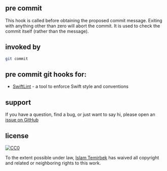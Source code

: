 ## pre commit 

This hook is called before obtaining the proposed commit message. Exiting with anything other than zero will abort the commit. It is used to check the commit itself (rather than the message).

## invoked by 

```bash
git commit
```

## pre commit git hooks for:

* [SwiftLint](https://github.com/aitemr/awesome-git-hooks/blob/master/pre-commit/pre-commit-swiftlint) - a tool to enforce Swift style and conventions

## support

If you have a question, find a bug, or just want to say hi, please open an [issue on GitHub](https://github.com/aitemr/awesome-git-hooks/issues/new) 

## license

[![CC0](http://mirrors.creativecommons.org/presskit/buttons/88x31/svg/cc-zero.svg)](https://creativecommons.org/publicdomain/zero/1.0/)

To the extent possible under law, [Islam Temirbek](https://aitemr.github.io) has waived all copyright and related or neighboring rights to this work.